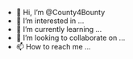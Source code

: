 - 👋 Hi, I’m @County4Bounty
- 👀 I’m interested in ...
- 🌱 I’m currently learning ...
- 💞️ I’m looking to collaborate on ...
- 📫 How to reach me ...

<!---
County4Bounty/County4Bounty is a ✨ special ✨ repository because its `README.md` (this file) appears on your GitHub profile.
You can click the Preview link to take a look at your changes.
--->
